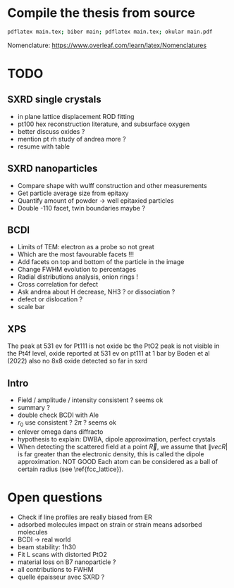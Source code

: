 # Compile the thesis from source

```bash
pdflatex main.tex; biber main; pdflatex main.tex; okular main.pdf
```
Nomenclature: https://www.overleaf.com/learn/latex/Nomenclatures

# TODO

## SXRD single crystals
* in plane lattice displacement ROD fitting
* pt100 hex reconstruction literature, and subsurface oxygen
* better discuss oxides ?
* mention pt rh study of andrea more ?
* resume with table

## SXRD nanoparticles
* Compare shape with wulff construction and other measurements
* Get particle average size from epitaxy
* Quantify amount of powder -> well epitaxied particles
* Double -110 facet, twin boundaries maybe ?

## BCDI
* Limits of TEM: electron as a probe so not great
* Which are the most favourable facets !!!
* Add facets on top and bottom of the particle in the image
* Change FWHM evolution to percentages
* Radial distributions analysis, onion rings !
* Cross correlation for defect
* Ask andrea about H decrease, NH3 ? or dissociation ?
* defect or dislocation ?
* scale bar

## XPS
The peak at 531 ev for Pt111 is not oxide bc the PtO2 peak is not visible in the Pt4f level,
oxide reported at 531 ev on pt111 at 1 bar by Boden et al (2022)
also no 8x8 oxide detected so far in sxrd

## Intro
* Field / amplitude / intensity consistent ? seems ok
* summary ?
* double check BCDI with Ale
* $r_0$ use consistent ? $2\pi$ ? seems ok
* enlever omega dans diffracto
* hypothesis to explain: DWBA, dipole approximation, perfect crystals
* When detecting the scattered field at a point $\vec{R}$, we assume that $\|vec{R}|$ is far greater than the electronic density, this is called the dipole approximation. NOT GOOD Each atom can be considered as a ball of certain radius (see \ref{fcc_lattice}).

# Open questions
* Check if line profiles are really biased from ER
* adsorbed molecules impact on strain or strain means adsorbed molecules
* BCDI -> real world
* beam stability: 1h30
* Fit L scans with distorted PtO2
* material loss on B7 nanoparticle ?
* all contributions to FWHM
* quelle épaisseur avec SXRD ?
